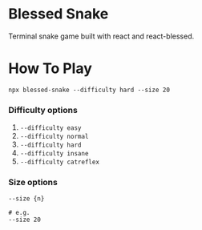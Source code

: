 # Blessed Snake

Terminal snake game built with react and react-blessed.

# How To Play

```
npx blessed-snake --difficulty hard --size 20
```

### Difficulty options

1. `--difficulty easy`
1. `--difficulty normal`
1. `--difficulty hard`
1. `--difficulty insane`
1. `--difficulty catreflex`

### Size options

```
--size {n}

# e.g.
--size 20
```
